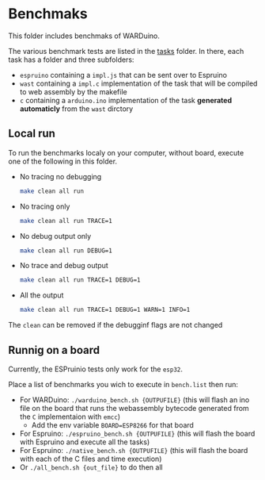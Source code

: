 # Benchmaks

This folder includes benchmaks of WARDuino.

The various benchmark tests are listed in the [tasks](tasks) folder. In there, each task has a folder and three subfolders:

- `espruino` containing a `impl.js` that can be sent over to Espruino
- `wast` containing a `impl.c` implementation of the task that will be compiled to web assembly by the makefile
- `c` containing a `arduino.ino` implementation of the task **generated automaticly** from the `wast` dirctory

## Local run

To run the benchmarks localy on your computer, without board, execute one of the following in this folder.

- No tracing no debugging
  ```bash
  make clean all run
  ```
- No tracing only
  ```bash
  make clean all run TRACE=1
  ```
- No debug output only
  ```bash
  make clean all run DEBUG=1
  ```
- No trace and debug output
  ```bash
  make clean all run TRACE=1 DEBUG=1
  ```
- All the output
  ```bash
  make clean all run TRACE=1 DEBUG=1 WARN=1 INFO=1
  ```

The `clean` can be removed if the debugginf flags are not changed

## Runnig on a board

Currently, the ESPruinio tests only work for the `esp32`.

Place a list of benchmarks you wich to execute in `bench.list` then run:

- For WARDuino: `./warduino_bench.sh {OUTPUFILE}` (this will flash an ino file on the board that runs the webassembly bytecode generated from the `C` implementaion with `emcc`)
   - Add the env variable `BOARD=ESP8266` for that board
- For Espruino: `./espruino_bench.sh {OUTPUFILE}` (this will flash the board with Espruino and execute all the tasks)
- For Espruino: `./native_bench.sh {OUTPUFILE}` (this will flash the board with each of the C files and time execution)
- Or `./all_bench.sh {out_file}` to do then all

